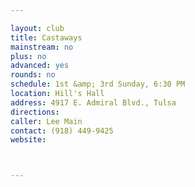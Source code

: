 ```yaml
---

layout: club
title: Castaways
mainstream: no
plus: no
advanced: yes
rounds: no
schedule: 1st &amp; 3rd Sunday, 6:30 PM
location: Hill's Hall
address: 4917 E. Admiral Blvd., Tulsa
directions: 
caller: Lee Main
contact: (918) 449-9425
website: 



---
```


